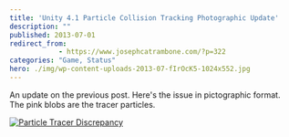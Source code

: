 ```yaml
---
title: 'Unity 4.1 Particle Collision Tracking Photographic Update'
description: ""
published: 2013-07-01
redirect_from: 
            - https://www.josephcatrambone.com/?p=322
categories: "Game, Status"
hero: ./img/wp-content-uploads-2013-07-fIrOcK5-1024x552.jpg
---
```

An update on the previous post. Here's the issue in pictographic format. The pink blobs are the tracer particles.

[![Particle Tracer Discrepancy](./img/wp-content-uploads-2013-07-fIrOcK5-1024x552.jpg)](http://www.josephcatrambone.com/wp-content/uploads/2013/07/fIrOcK5.jpg)
